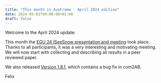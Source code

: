 ```yaml
---
title: "This month in AvaFrame - April 2024 edition"
date: 2024-05-01T00:00:00+01:00
draft: false
---
```


Welcome to the April 2024 update:

This month the [EGU 24 ISeeSnow presentation and meeting](https://meetingorganizer.copernicus.org/EGU24/EGU24-17750.html)
took place. Thanks to all participants, it was a very interesting and motivating meeting. We will now start with 
collecting and describing all results in a peer reviewed paper. 

We also released [Version 1.8.1](https://avaframe.org/posts/version1_8_1/), which contains a bug fix in com2AB. 

Felix

